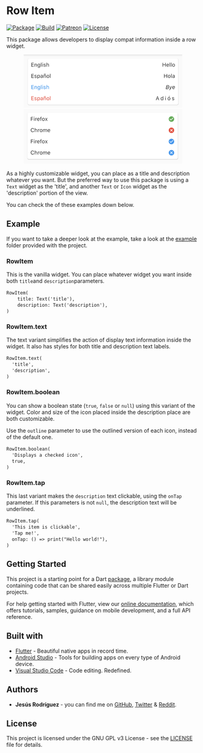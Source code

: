# Row Item

[![Package](https://img.shields.io/pub/v/row_item.svg?style=for-the-badge)](https://pub.dartlang.org/packages/row_item)
[![Build](https://img.shields.io/github/workflow/status/jesusrp98/row_item/Flutter%20Package%20CI?style=for-the-badge)](https://github.com/jesusrp98/row_item/actions)
[![Patreon](https://img.shields.io/badge/Support-Patreon-orange.svg?style=for-the-badge)](https://www.patreon.com/jesusrp98)
[![License](https://img.shields.io/github/license/jesusrp98/row_item.svg?style=for-the-badge)](https://www.gnu.org/licenses/gpl-3.0.en.html)

This package allows developers to display compat information inside a row widget.

<p align="center">
  <img src="https://raw.githubusercontent.com/jesusrp98/row_item/master/screenshots/0.png" width="415" hspace="8">
    <img src="https://raw.githubusercontent.com/jesusrp98/row_item/master/screenshots/1.png" width="415" hspace="8">
</p>

As a highly customizable widget, you can place as a title and description whatever you want. But the preferred way to use this package is using a `Text` widget as the 'title', and another `Text` or `Icon` widget as the 'description' portion of the view.

You can check the of these examples down below.

## Example

If you want to take a deeper look at the example, take a look at the [example](https://github.com/jesusrp98/row_item/tree/master/example) folder provided with the project.

### RowItem

This is the vanilla widget. You can place whatever widget you want inside both `title`and `description`parameters.

```
RowItem(
    title: Text('title'),
    description: Text('description'),
)
```

### RowItem.text

The text variant simplifies the action of display text information inside the widget. It also has styles for both title and description text labels.

```
RowItem.text(
  'title',
  'description',
)
```

### RowItem.boolean

You can show a boolean state (`true`, `false` or `null`) using this variant of the widget. Color and size of the icon placed inside the description place are both customizable.

Use the `outline` parameter to use the outlined version of each icon, instead of the default one.

```
RowItem.boolean(
  'Displays a checked icon',
  true,
)
```

### RowItem.tap

This last variant makes the `description` text clickable, using the `onTap` parameter. If this parameters is not `null`, the description text will be underlined.

```
RowItem.tap(
  'This item is clickable',
  'Tap me!',
  onTap: () => print("Hello world!"),
)
```

## Getting Started

This project is a starting point for a Dart [package](https://flutter.io/developing-packages/), a library module containing code that can be shared easily across multiple Flutter or Dart projects.

For help getting started with Flutter, view our [online documentation](https://flutter.io/docs), which offers tutorials, samples, guidance on mobile development, and a full API reference.

## Built with

- [Flutter](https://flutter.dev/) - Beautiful native apps in record time.
- [Android Studio](https://developer.android.com/studio/index.html/) - Tools for building apps on every type of Android device.
- [Visual Studio Code](https://code.visualstudio.com/) - Code editing. Redefined.

## Authors

- **Jesús Rodríguez** - you can find me on [GitHub](https://github.com/jesusrp98), [Twitter](https://twitter.com/jesusrp98) & [Reddit](https://www.reddit.com/user/jesusrp98).

## License

This project is licensed under the GNU GPL v3 License - see the [LICENSE](LICENSE) file for details.

